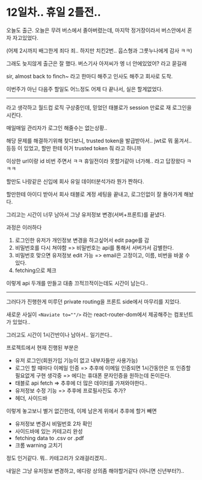 # 12일차.. 휴일 2틀전..

오늘도 출근. 오늘은 무려 버스에서 졸아버렸는데, 마지막 정거장이라서 버스안에서 혼자 자고있었다. 

(어제 2시까지 배그한게 죄다 죄.. 하지만 치킨2번.. 웁스형과 그룻누나에게 감사 ㅋㅋ)

그래도 늦지않게 출근은 잘 했다. 버스기사 아저씨가 엥 너 안에있었어? 라고 묻길래

sir, almost back to finch~ 라고 한마디 해주고 인사도 해주고 회사로 도착.

이번주가 아닌 다음주 할일도 어느정도 어제 다 끝나서, 실은 할게없었다.

-----------------------------

라고 생각하고 월드컵 로직 구상중인데, 믿었던 태블로가 session 만료로 재 로그인을 시킨다.

매일매일 관리자가 로그인 해줄수는 없는상황..

해당 문제를 해결하기위해 찾다보니, trusted token을 발급받아서.. jwt로 뭐 옮겨서.. 등등 이 있었고, 할만 한테 이거 trusted token 줘 라고 하니까

이상한 url이랑 id 비번 주면서 ㅋㅋ 휴일전이라 못할거같아 너가해.. 라고 답장왔다 ㅋㅋㅋ

할만도 나랑같은 신입에 회사 유일 데이터분석가라 뭔가 짠하다.

할만한테 아이디 받아서 회사 태블로 계정 세팅을 끝내고, 로그인없이 잘 돌아가게 해놨다.

그리고는 시간이 너무 남아서 그냥 유저정보 변경(서버+프론트)를 끝냈다.

과정은 이러하다

1. 로그인한 유저가 개인정보 변경을 하고싶어서 edit page를 감
2. 비밀번호를 다시 쳐야함 => 비밀번호는 api를 통해서 서버가서 감별한다.
3. 비밀번호 맞으면 유저정보 edit 가능 => email은 고정이고, 이름, 비번을 바꿀 수 있다.
4. fetching으로 체크

이렇게 api 두개를 만들고 대충 끄적끄적이는데도 시간이 남는다..

------------------------------------

그러다가 진행한게 미루던 private routing을 프론트 side에서 마무리를 지었다.

새로운 사실이 ```<Naviate to=""/>``` 라는 react-router-dom에서 제공해주는 컴포넌트가 있었다..

그러고도 시간이 1시간반이나 남아서.. 일기쓴다..


프로젝트에서 현재 진행된 부분은
- 유저 로그인(회원가입 기능이 없고 내부자들만 사용가능)
- 로그인 할 때마다 이메일 인증 => 추후에 이메일 인증되면 1시간동안은 또 인증할 필요없게 구현 생각중 => 에디는 휴대폰 문자인증을 원하는데 돈이든다.
- 태블로 api fetch => 추후에 더 많은 데이터를 가져와야한다..
- 유저정보 수정 기능 => 추후에 프로필사진도 추가?
- 헤더, 사이드바

이렇게 놓고보니 별거 없긴한데, 이제 남은게 위에서 추후에 할거 빼면
- 유저정보 변경시 비밀번호 2차 확인
- 사이드바에 있는 카테고리 완성
- fetching data to .csv or .pdf
- 크롬 warning 고치기

정도 인거같다. 뭐.. 카테고리가 오래걸리겠지..

내일은 그냥 유저정보 변경하고, 에디랑 상의좀 해야할거같다 (아니면 신년부터?)..
